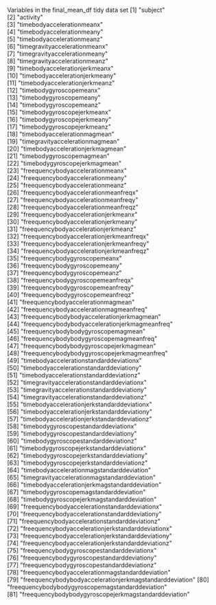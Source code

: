  Variables in the final_mean_df tidy data set
 [1] "subject"                                               
 [2] "activity"                                              
 [3] "timebodyaccelerationmeanx"                             
 [4] "timebodyaccelerationmeany"                             
 [5] "timebodyaccelerationmeanz"                             
 [6] "timegravityaccelerationmeanx"                          
 [7] "timegravityaccelerationmeany"                          
 [8] "timegravityaccelerationmeanz"                          
 [9] "timebodyaccelerationjerkmeanx"                         
[10] "timebodyaccelerationjerkmeany"                         
[11] "timebodyaccelerationjerkmeanz"                         
[12] "timebodygyroscopemeanx"                                
[13] "timebodygyroscopemeany"                                
[14] "timebodygyroscopemeanz"                                
[15] "timebodygyroscopejerkmeanx"                            
[16] "timebodygyroscopejerkmeany"                            
[17] "timebodygyroscopejerkmeanz"                            
[18] "timebodyaccelerationmagmean"                           
[19] "timegravityaccelerationmagmean"                        
[20] "timebodyaccelerationjerkmagmean"                       
[21] "timebodygyroscopemagmean"                              
[22] "timebodygyroscopejerkmagmean"                          
[23] "freequencybodyaccelerationmeanx"                       
[24] "freequencybodyaccelerationmeany"                       
[25] "freequencybodyaccelerationmeanz"                       
[26] "freequencybodyaccelerationmeanfreqx"                   
[27] "freequencybodyaccelerationmeanfreqy"                   
[28] "freequencybodyaccelerationmeanfreqz"                   
[29] "freequencybodyaccelerationjerkmeanx"                   
[30] "freequencybodyaccelerationjerkmeany"                   
[31] "freequencybodyaccelerationjerkmeanz"                   
[32] "freequencybodyaccelerationjerkmeanfreqx"               
[33] "freequencybodyaccelerationjerkmeanfreqy"               
[34] "freequencybodyaccelerationjerkmeanfreqz"               
[35] "freequencybodygyroscopemeanx"                          
[36] "freequencybodygyroscopemeany"                          
[37] "freequencybodygyroscopemeanz"                          
[38] "freequencybodygyroscopemeanfreqx"                      
[39] "freequencybodygyroscopemeanfreqy"                      
[40] "freequencybodygyroscopemeanfreqz"                      
[41] "freequencybodyaccelerationmagmean"                     
[42] "freequencybodyaccelerationmagmeanfreq"                 
[43] "freequencybodybodyaccelerationjerkmagmean"             
[44] "freequencybodybodyaccelerationjerkmagmeanfreq"         
[45] "freequencybodybodygyroscopemagmean"                    
[46] "freequencybodybodygyroscopemagmeanfreq"                
[47] "freequencybodybodygyroscopejerkmagmean"                
[48] "freequencybodybodygyroscopejerkmagmeanfreq"            
[49] "timebodyaccelerationstandarddeviationx"                
[50] "timebodyaccelerationstandarddeviationy"                
[51] "timebodyaccelerationstandarddeviationz"                
[52] "timegravityaccelerationstandarddeviationx"             
[53] "timegravityaccelerationstandarddeviationy"             
[54] "timegravityaccelerationstandarddeviationz"             
[55] "timebodyaccelerationjerkstandarddeviationx"            
[56] "timebodyaccelerationjerkstandarddeviationy"            
[57] "timebodyaccelerationjerkstandarddeviationz"            
[58] "timebodygyroscopestandarddeviationx"                   
[59] "timebodygyroscopestandarddeviationy"                   
[60] "timebodygyroscopestandarddeviationz"                   
[61] "timebodygyroscopejerkstandarddeviationx"               
[62] "timebodygyroscopejerkstandarddeviationy"               
[63] "timebodygyroscopejerkstandarddeviationz"               
[64] "timebodyaccelerationmagstandarddeviation"              
[65] "timegravityaccelerationmagstandarddeviation"           
[66] "timebodyaccelerationjerkmagstandarddeviation"          
[67] "timebodygyroscopemagstandarddeviation"                 
[68] "timebodygyroscopejerkmagstandarddeviation"             
[69] "freequencybodyaccelerationstandarddeviationx"          
[70] "freequencybodyaccelerationstandarddeviationy"          
[71] "freequencybodyaccelerationstandarddeviationz"          
[72] "freequencybodyaccelerationjerkstandarddeviationx"      
[73] "freequencybodyaccelerationjerkstandarddeviationy"      
[74] "freequencybodyaccelerationjerkstandarddeviationz"      
[75] "freequencybodygyroscopestandarddeviationx"             
[76] "freequencybodygyroscopestandarddeviationy"             
[77] "freequencybodygyroscopestandarddeviationz"             
[78] "freequencybodyaccelerationmagstandarddeviation"        
[79] "freequencybodybodyaccelerationjerkmagstandarddeviation"
[80] "freequencybodybodygyroscopemagstandarddeviation"       
[81] "freequencybodybodygyroscopejerkmagstandarddeviation"   